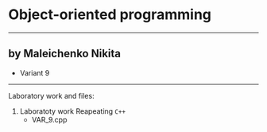 # Object-oriented programming
----
## by Maleichenko Nikita
* Variant 9
***
Laboratory work and files:
1. Laboratoty work Reapeating `C++`
    * VAR_9.cpp
